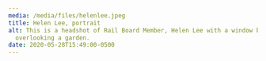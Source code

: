 ```yaml
---
media: /media/files/helenlee.jpeg
title: Helen Lee, portrait
alt: This is a headshot of Rail Board Member, Helen Lee with a window background
  overlooking a garden.
date: 2020-05-28T15:49:00-0500
---
```

